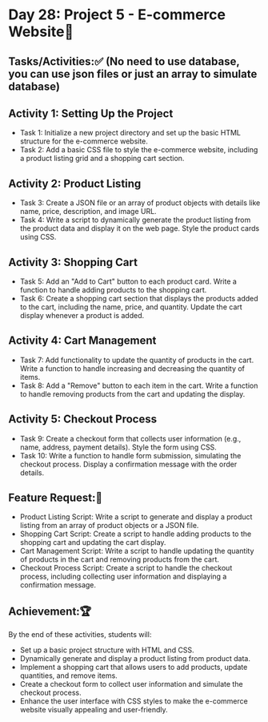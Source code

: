 # Day 28: Project 5 - E-commerce Website📧
## Tasks/Activities:✅ (No need to use database, you can use json files or just an array to simulate database)
## Activity 1: Setting Up the Project

- Task 1: Initialize a new project directory and set up the basic HTML structure for the e-commerce website.
- Task 2: Add a basic CSS file to style the e-commerce website, including a product listing grid and a shopping cart section.
## Activity 2: Product Listing

- Task 3: Create a JSON file or an array of product objects with details like name, price, description, and image URL.
- Task 4: Write a script to dynamically generate the product listing from the product data and display it on the web page. Style the product cards using CSS.
## Activity 3: Shopping Cart

- Task 5: Add an "Add to Cart" button to each product card. Write a function to handle adding products to the shopping cart.
- Task 6: Create a shopping cart section that displays the products added to the cart, including the name, price, and quantity. Update the cart display whenever a product is added.
## Activity 4: Cart Management

- Task 7: Add functionality to update the quantity of products in the cart. Write a function to handle increasing and decreasing the quantity of items.
- Task 8: Add a "Remove" button to each item in the cart. Write a function to handle removing products from the cart and updating the display.
## Activity 5: Checkout Process

- Task 9: Create a checkout form that collects user information (e.g., name, address, payment details). Style the form using CSS.
- Task 10: Write a function to handle form submission, simulating the checkout process. Display a confirmation message with the order details.
## Feature Request:📲
- Product Listing Script: Write a script to generate and display a product listing from an array of product objects or a JSON file.
- Shopping Cart Script: Create a script to handle adding products to the shopping cart and updating the cart display.
- Cart Management Script: Write a script to handle updating the quantity of products in the cart and removing products from the cart.
- Checkout Process Script: Create a script to handle the checkout process, including collecting user information and displaying a confirmation message.
## Achievement:🏆
By the end of these activities, students will:

- Set up a basic project structure with HTML and CSS.
- Dynamically generate and display a product listing from product data.
- Implement a shopping cart that allows users to add products, update quantities, and remove items.
- Create a checkout form to collect user information and simulate the checkout process.
- Enhance the user interface with CSS styles to make the e-commerce website visually appealing and user-friendly.
